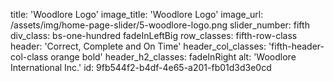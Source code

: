 title: 'Woodlore Logo'
image_title: 'Woodlore Logo'
image_url: /assets/img/home-page-slider/5-woodlore-logo.png
slider_number: fifth
div_class: bs-one-hundred fadeInLeftBig
row_classes: fifth-row-class
header: 'Correct, Complete and On Time'
header_col_classes: 'fifth-header-col-class orange bold'
header_h2_classes: fadeInRight
alt: 'Woodlore International Inc.'
id: 9fb544f2-b4df-4e65-a201-fb01d3d3e0cd
